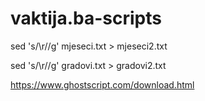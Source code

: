 # vaktija.ba-scripts

sed 's/\r//g' mjeseci.txt > mjeseci2.txt

sed 's/\r//g' gradovi.txt > gradovi2.txt


https://www.ghostscript.com/download.html


